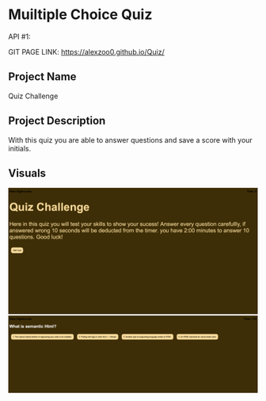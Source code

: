 # Muiltiple Choice Quiz
API #1: 

GIT PAGE LINK: https://alexzoo0.github.io/Quiz/


## Project Name
Quiz Challenge

## Project Description
With this quiz you are able to answer questions and save a score with your initials.

## Visuals
<img src="assets/images/Screen Shot 2021-10-06 at 12.53.53 AM.png" alt="Site visuals">
<img src="assets/images/Screen Shot 2021-10-06 at 12.54.11 AM.png" alt="Site visuals">